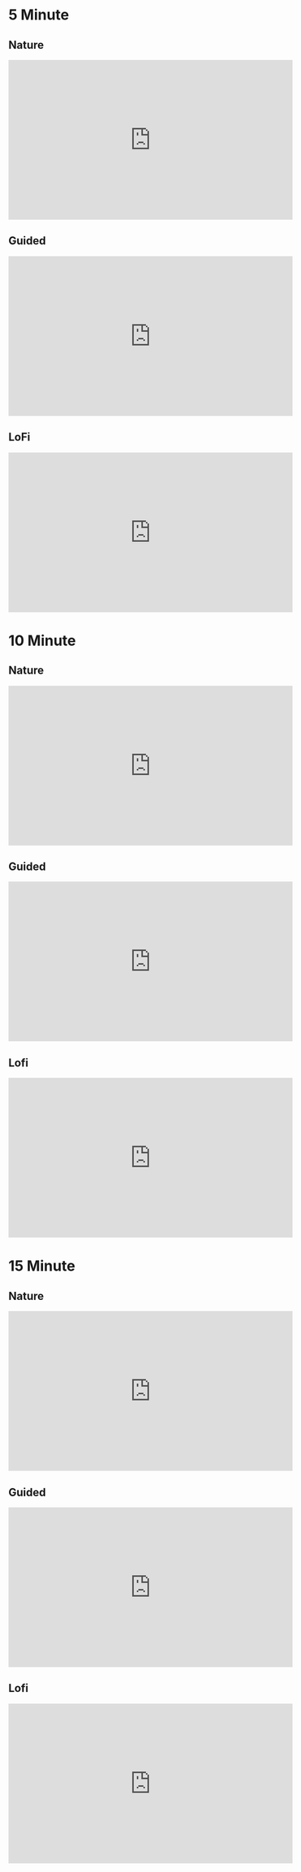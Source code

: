 # 5 Minute

## Nature 

<iframe width="560" height="315" src="https://www.youtube.com/embed/JrQMlzvsLIU" title="YouTube video player" frameborder="0" allow="accelerometer; autoplay; clipboard-write; encrypted-media; gyroscope; picture-in-picture" allowfullscreen></iframe>

## Guided

<iframe width="560" height="315" src="https://www.youtube.com/embed/inpok4MKVLM" title="YouTube video player" frameborder="0" allow="accelerometer; autoplay; clipboard-write; encrypted-media; gyroscope; picture-in-picture" allowfullscreen></iframe>

## LoFi

<iframe width="560" height="315" src="https://www.youtube.com/embed/ER9qZS6IJQM" title="YouTube video player" frameborder="0" allow="accelerometer; autoplay; clipboard-write; encrypted-media; gyroscope; picture-in-picture" allowfullscreen></iframe>

# 10 Minute

## Nature

<iframe width="560" height="315" src="https://www.youtube.com/embed/4hXYRXaJdtk" title="YouTube video player" frameborder="0" allow="accelerometer; autoplay; clipboard-write; encrypted-media; gyroscope; picture-in-picture" allowfullscreen></iframe>

## Guided

<iframe width="560" height="315" src="https://www.youtube.com/embed/ez3GgRqhNvA" title="YouTube video player" frameborder="0" allow="accelerometer; autoplay; clipboard-write; encrypted-media; gyroscope; picture-in-picture" allowfullscreen></iframe>

## Lofi

<iframe width="560" height="315" src="https://www.youtube.com/embed/_0lQw595WiQ" title="YouTube video player" frameborder="0" allow="accelerometer; autoplay; clipboard-write; encrypted-media; gyroscope; picture-in-picture" allowfullscreen></iframe>

# 15 Minute

## Nature

<iframe width="560" height="315" src="https://www.youtube.com/embed/IXN7GGr0pFI" title="YouTube video player" frameborder="0" allow="accelerometer; autoplay; clipboard-write; encrypted-media; gyroscope; picture-in-picture" allowfullscreen></iframe>

## Guided

<iframe width="560" height="315" src="https://www.youtube.com/embed/W8a3T8pI9Ns" title="YouTube video player" frameborder="0" allow="accelerometer; autoplay; clipboard-write; encrypted-media; gyroscope; picture-in-picture" allowfullscreen></iframe>

## Lofi

<iframe width="560" height="315" src="https://www.youtube.com/embed/XPkHUvg4-ts" title="YouTube video player" frameborder="0" allow="accelerometer; autoplay; clipboard-write; encrypted-media; gyroscope; picture-in-picture" allowfullscreen></iframe>
